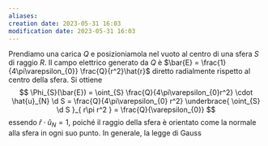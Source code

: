 ```yaml
---
aliases: 
creation date: 2023-05-31 16:03
modification date: 2023-05-31 16:03
---
```


Prendiamo una carica $Q$ e posizioniamola nel vuoto al centro di una sfera $S$ di raggio $R$. Il campo elettrico generato da $Q$ è $\bar{E} = \frac{1}{4\pi\varepsilon_{0}} \frac{Q}{r^2}\hat{r}$ diretto radialmente rispetto al centro della sfera. Si ottiene
$$ \Phi_{S}(\bar{E}) = \oint_{S} \frac{Q}{4\pi\varepsilon_{0}r^2} \cdot \hat{u}_{N} \d S = \frac{Q}{4\pi\varepsilon_{0} r^2} \underbrace{ \oint_{S} \d S }_{ r\pi r^2 } = \frac{Q}{\varepsilon_{0}} $$
essendo $\hat{r} \cdot \hat{u}_{N} = 1$, poiché il raggio della sfera è orientato  come la normale alla sfera in ogni suo punto. In generale, la legge di Gauss